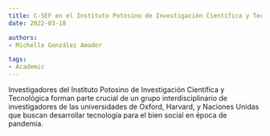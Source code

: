 ```yaml
---
title: C-SEF en el Instituto Potosino de Investigación Científica y Tecnológica!
date: 2022-03-18

authors:
- Michelle González Amador

tags:
- Academic
---
```


Investigadores del Instituto Potosino de Investigación Científica y Tecnológica forman parte crucial de un grupo interdisciplinario de investigadores de las universidades de Oxford, Harvard, y Naciones Unidas que buscan desarrollar tecnología para el bien social en época de pandemia.

<!--more-->